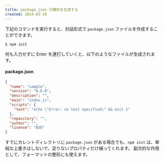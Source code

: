 ```yaml
---
title: package.json の雛形を生成する
created: 2014-03-18
---
```


下記のコマンドを実行すると、対話形式で `package.json` ファイルを作成することができます。

```
$ npm init
```

何も入力せずに Enter を連打していくと、以下のようなファイルが生成されます。

#### package.json

```json
{
  "name": "sample",
  "version": "0.0.0",
  "description": "",
  "main": "index.js",
  "scripts": {
    "test": "echo \"Error: no test specified\" && exit 1"
  },
  "repository": "",
  "author": "",
  "license": "BSD"
}
```

すでにカレントディレクトリに `package.json` がある場合でも、`npm init` は、単純な上書きはしないで、足りないプロパティだけ補ってくれます。
副次的な作用として、フォーマットの整形にも使えます。

